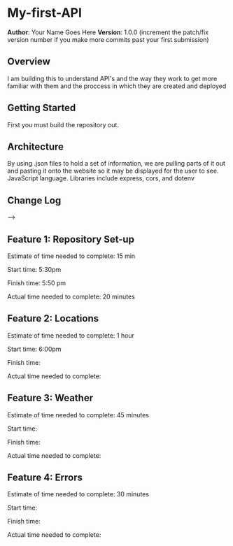 # My-first-API

**Author**: Your Name Goes Here
**Version**: 1.0.0 (increment the patch/fix version number if you make more commits past your first submission)

## Overview
I am building this to understand API's and the way they work to get more familiar with them and the proccess in which they are created and deployed

## Getting Started
First you must build the repository out. 

## Architecture
By using .json files to hold a set of information, we are pulling parts of it out and pasting it onto the website so it may be displayed for the user to see.  JavaScript language. Libraries include express, cors, and dotenv
<!-- Provide a detailed description of the application design. What technologies (languages, libraries, etc) you're using, and any other relevant design information. -->

## Change Log

<!-- Use this area to document the iterative changes made to your application as each feature is successfully implemented. Use time stamps. Here's an examples:

01-01-2001 4:59pm - Application now has a fully-functional express server, with a GET route for the location resource.

## Credits and Collaborations
<!-- Give credit (and a link) to other people or resources that helped you build this application. -->
-->


## Feature 1: Repository Set-up

Estimate of time needed to complete: 15 min

Start time: 5:30pm

Finish time: 5:50 pm

Actual time needed to complete: 20 minutes

## Feature 2: Locations

Estimate of time needed to complete: 1 hour

Start time: 6:00pm

Finish time: 

Actual time needed to complete: 

## Feature 3: Weather

Estimate of time needed to complete: 45 minutes

Start time: 

Finish time: 

Actual time needed to complete:

## Feature 4: Errors


Estimate of time needed to complete: 30 minutes

Start time: 

Finish time: 

Actual time needed to complete:
